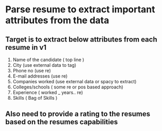 # Parse resume to extract important attributes from the data

## Target is to extract below attributes from each resume in v1
1. Name of the candidate ( top line )
2. City (use external data to tag)
3. Phone no (use re)
4. E-mail addresses (use re)
5. Companies worked (use external data or spacy to extract)
6. Colleges/schools ( some re or pos based approach)
7. Experience ( worked _ years.. re)
8. Skills ( Bag of Skills )

## Also need to provide a rating to the resumes based on the resumes capabilities
